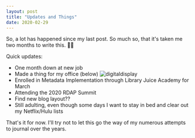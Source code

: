 ```yaml
---
layout: post
title: "Updates and Things"
date: 2020-02-29
---
```

So, a lot has happened since my last post. So much so, that it's taken me two months to write this. :woman_shrugging:

Quick updates:
* One month down at new job
* Made a thing for my office (below) ![digitaldisplay](https://aouriri.github.io/blog/assets/ER-TFoyWkAEcRtq.jpg)
* Enrolled in Metadata Implementation through Library Juice Academy for March
* Attending the 2020 RDAP Summit
* Find new blog layout??
* Still adulting, even though some days I want to stay in bed and clear out my Netflix/Hulu lists

That's it for now. I'll try not to let this go the way of my numerous attempts to journal over the years.
